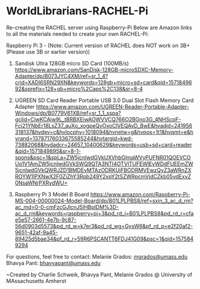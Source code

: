 # WorldLibrarians-RACHEL-Pi
Re-creating the RACHEL server using Raspberry-Pi
Below are Amazon links to all the materials needed to create your own RACHEL-Pi:

Raspberry Pi 3 - 
(Note: Current version of RACHEL does NOT work on 3B+ (Please use 3B or earlier version))

1. Sandisk Ultra 128GB micro SD Card (100MB/s)
https://www.amazon.com/SanDisk-128GB-microSDXC-Memory-Adapter/dp/B073JYC4XM/ref=sr_1_4?crid=XADI6SRN29XN&keywords=128gb+micro+sd+card&qid=1571849692&sprefix=128+gb+micro%2Caps%2C138&sr=8-4  

2. UGREEN SD Card Reader Portable USB 3.0 Dual Slot Flash Memory Card Adapter
https://www.amazon.com/UGREEN-Reader-Portable-Adapter-Windows/dp/B0779V61XB/ref=sr_1_1_sspa?gclid=CjwKCAjw9L_tBRBXEiwAOWVVCQ766O2BGno3G_4NHScpF-Fcj21YNbEr18LsZ37_auXo_xogpeQvOxoClVEQAvD_BwE&hvadid=241956318137&hvdev=c&hvlocphy=1018094&hvnetw=g&hvpos=1t1&hvqmt=e&hvrand=13787176033675585244&hvtargid=kwd-73882068&hydadcr=24657_10400629&keywords=usb+sd+card+reader&qid=1571849895&sr=8-1-spons&psc=1&spLa=ZW5jcnlwdGVkUXVhbGlmaWVyPUFNR01QOEVCOUo1V1AmZW5jcnlwdGVkSWQ9QTA3NTI4OTVITUFEWlEyWDdFUEEmZW5jcnlwdGVkQWRJZD1BMDEyMTAzODRKUjFBODRMVEwzQyZ3aWRnZXROYW1lPXNwX2F0ZiZhY3Rpb249Y2xpY2tSZWRpcmVjdCZkb05vdExvZ0NsaWNrPXRydWU=  

3. Raspberry Pi 3 Model B Board
https://www.amazon.com/Raspberry-Pi-MS-004-00000024-Model-Board/dp/B01LPLPBS8/ref=sxin_3_ac_d_rm?ac_md=0-0-cmFzcGJlcnJ5IHBpIDM%3D-ac_d_rm&keywords=raspberry+pi+3&pd_rd_i=B01LPLPBS8&pd_rd_r=cfae5e57-2661-4e7b-9c87-56d0903d5573&pd_rd_w=k7er3&pd_rd_wg=GysW6&pf_rd_p=e2f20af2-9651-42af-9a45-89425d5bae34&pf_rd_r=59R6PSCANTT6FDJ41G09&psc=1&qid=1575849294

For questions, feel free to contact: 
Melanie Grados: mgrados@umass.edu
Bhavya Pant: bhavyapant@umass.edu

~Created by Charlie Schweik, Bhavya Pant, Melanie Grados @ University of MAssachusetts Amherst
